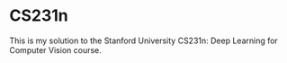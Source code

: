 # CS231n
This is my solution to the Stanford University CS231n: Deep Learning for Computer Vision course. 
